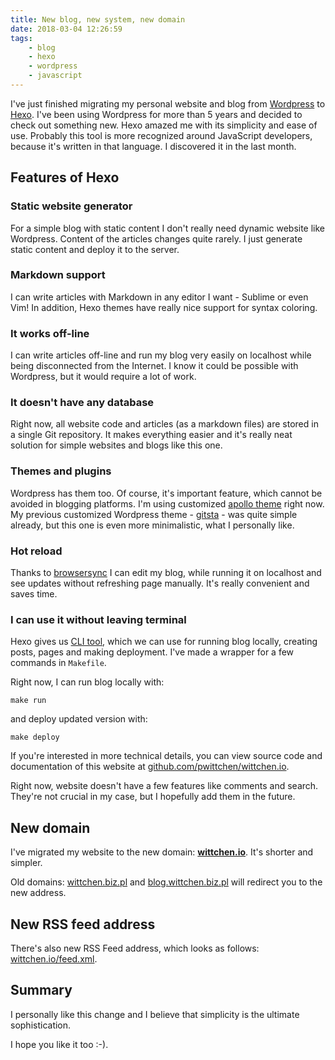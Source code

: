 ```yaml
---
title: New blog, new system, new domain
date: 2018-03-04 12:26:59
tags:
	- blog
	- hexo
	- wordpress
	- javascript
---
```


I've just finished migrating my personal website and blog from [Wordpress](https://wordpress.com) to [Hexo](https://hexo.io/). I've been using Wordpress for more than 5 years and decided to check out something new. Hexo amazed me with its simplicity and ease of use. Probably this tool is more recognized around JavaScript developers, because it's written in that language. I discovered it in the last month.

Features of Hexo
----------------

### Static website generator

For a simple blog with static content I don't really need dynamic website like Wordpress. Content of the articles changes quite rarely. I just generate static content and deploy it to the server.

### Markdown support

I can write articles with Markdown in any editor I want - Sublime or even Vim! In addition, Hexo themes have really nice support for syntax coloring.

### It works off-line

I can write articles off-line and run my blog very easily on localhost while being disconnected from the Internet. I know it could be possible with Wordpress, but it would require a lot of work.

### It doesn't have any database

Right now, all website code and articles (as a markdown files) are stored in a single Git repository. It makes everything easier and it's really neat solution for simple websites and blogs like this one.

### Themes and plugins

Wordpress has them too. Of course, it's important feature, which cannot be avoided in blogging platforms. I'm using customized [apollo theme](https://github.com/pinggod/hexo-theme-apollo) right now. My previous customized Wordpress theme - [gitsta](https://github.com/nehalist/gitsta) -  was quite simple already, but this one is even more minimalistic, what I personally like.

### Hot reload

Thanks to [browsersync](https://browsersync.io/) I can edit my blog, while running it on localhost and see updates without refreshing page manually. It's really convenient and saves time.

### I can use it without leaving terminal

Hexo gives us [CLI tool](https://github.com/hexojs/hexo-cli), which we can use for running blog locally, creating posts, pages and making deployment. I've made a wrapper for a few commands in `Makefile`.

Right now, I can run blog locally with:

```
make run
```

and deploy updated version with:

```
make deploy
```

If you're interested in more technical details, you can view source code and documentation of this website at [github.com/pwittchen/wittchen.io](https://github.com/pwittchen/wittchen.io).

Right now, website doesn't have a few features like comments and search. They're not crucial in my case, but I hopefully add them in the future.

New domain
----------

I've migrated my website to the new domain: [**wittchen.io**](http://wittchen.io).
It's shorter and simpler.

Old domains: [wittchen.biz.pl](http://wittchen.biz.pl) and [blog.wittchen.biz.pl](http://blog.wittchen.biz.pl) will redirect you to the new address.

New RSS feed address
--------------------

There's also new RSS Feed address, which looks as follows: [wittchen.io/feed.xml](http://wittchen.io/feed.xml).

Summary
-------

I personally like this change and I believe that simplicity is the ultimate sophistication. 

I hope you like it too :-).
